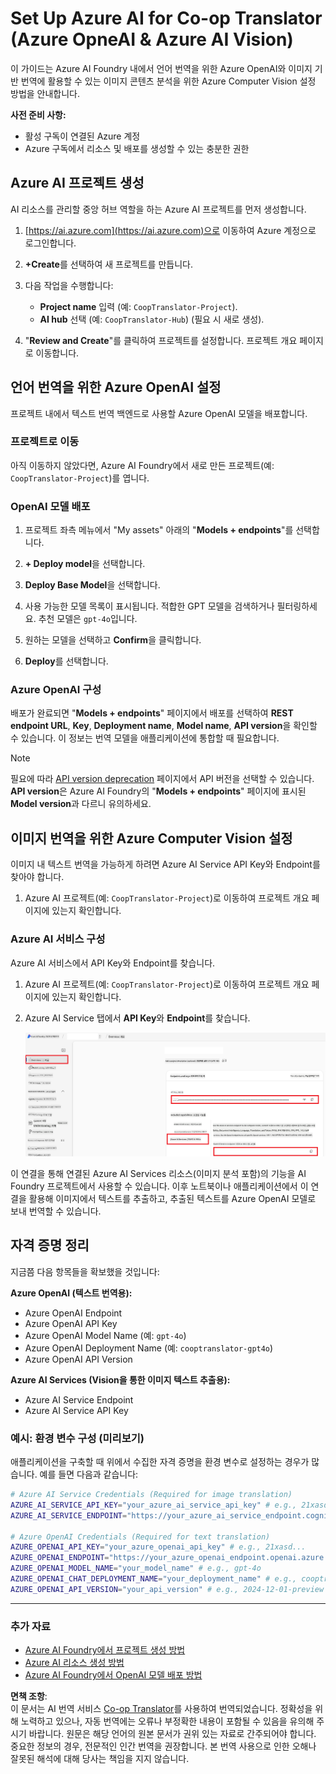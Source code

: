 <!--
CO_OP_TRANSLATOR_METADATA:
{
  "original_hash": "b58d7c3cb4210697a073d20eb3064945",
  "translation_date": "2025-06-12T11:49:08+00:00",
  "source_file": "getting_started/set-up-azure-ai.md",
  "language_code": "ko"
}
-->
# Set Up Azure AI for Co-op Translator (Azure OpneAI & Azure AI Vision)

이 가이드는 Azure AI Foundry 내에서 언어 번역을 위한 Azure OpenAI와 이미지 기반 번역에 활용할 수 있는 이미지 콘텐츠 분석을 위한 Azure Computer Vision 설정 방법을 안내합니다.

**사전 준비 사항:**
- 활성 구독이 연결된 Azure 계정
- Azure 구독에서 리소스 및 배포를 생성할 수 있는 충분한 권한

## Azure AI 프로젝트 생성

AI 리소스를 관리할 중앙 허브 역할을 하는 Azure AI 프로젝트를 먼저 생성합니다.

1. [https://ai.azure.com](https://ai.azure.com)으로 이동하여 Azure 계정으로 로그인합니다.

1. **+Create**를 선택하여 새 프로젝트를 만듭니다.

1. 다음 작업을 수행합니다:
   - **Project name** 입력 (예: `CoopTranslator-Project`).
   - **AI hub** 선택 (예: `CoopTranslator-Hub`) (필요 시 새로 생성).

1. "**Review and Create**"를 클릭하여 프로젝트를 설정합니다. 프로젝트 개요 페이지로 이동합니다.

## 언어 번역을 위한 Azure OpenAI 설정

프로젝트 내에서 텍스트 번역 백엔드로 사용할 Azure OpenAI 모델을 배포합니다.

### 프로젝트로 이동

아직 이동하지 않았다면, Azure AI Foundry에서 새로 만든 프로젝트(예: `CoopTranslator-Project`)를 엽니다.

### OpenAI 모델 배포

1. 프로젝트 좌측 메뉴에서 "My assets" 아래의 "**Models + endpoints**"를 선택합니다.

1. **+ Deploy model**을 선택합니다.

1. **Deploy Base Model**을 선택합니다.

1. 사용 가능한 모델 목록이 표시됩니다. 적합한 GPT 모델을 검색하거나 필터링하세요. 추천 모델은 `gpt-4o`입니다.

1. 원하는 모델을 선택하고 **Confirm**을 클릭합니다.

1. **Deploy**를 선택합니다.

### Azure OpenAI 구성

배포가 완료되면 "**Models + endpoints**" 페이지에서 배포를 선택하여 **REST endpoint URL**, **Key**, **Deployment name**, **Model name**, **API version**을 확인할 수 있습니다. 이 정보는 번역 모델을 애플리케이션에 통합할 때 필요합니다.

> [!NOTE]
> 필요에 따라 [API version deprecation](https://learn.microsoft.com/azure/ai-services/openai/api-version-deprecation) 페이지에서 API 버전을 선택할 수 있습니다. **API version**은 Azure AI Foundry의 "**Models + endpoints**" 페이지에 표시된 **Model version**과 다르니 유의하세요.

## 이미지 번역을 위한 Azure Computer Vision 설정

이미지 내 텍스트 번역을 가능하게 하려면 Azure AI Service API Key와 Endpoint를 찾아야 합니다.

1. Azure AI 프로젝트(예: `CoopTranslator-Project`)로 이동하여 프로젝트 개요 페이지에 있는지 확인합니다.

### Azure AI 서비스 구성

Azure AI 서비스에서 API Key와 Endpoint를 찾습니다.

1. Azure AI 프로젝트(예: `CoopTranslator-Project`)로 이동하여 프로젝트 개요 페이지에 있는지 확인합니다.

1. Azure AI Service 탭에서 **API Key**와 **Endpoint**를 찾습니다.

    ![Find API Key and Endpoint](../../../translated_images/find-azure-ai-info.60f8299be786dd67e61e2c79b4b9ea1f7694e6c0923f17a90bc6abf9d5f1dbd7.ko.png)

이 연결을 통해 연결된 Azure AI Services 리소스(이미지 분석 포함)의 기능을 AI Foundry 프로젝트에서 사용할 수 있습니다. 이후 노트북이나 애플리케이션에서 이 연결을 활용해 이미지에서 텍스트를 추출하고, 추출된 텍스트를 Azure OpenAI 모델로 보내 번역할 수 있습니다.

## 자격 증명 정리

지금쯤 다음 항목들을 확보했을 것입니다:

**Azure OpenAI (텍스트 번역용):**
- Azure OpenAI Endpoint
- Azure OpenAI API Key
- Azure OpenAI Model Name (예: `gpt-4o`)
- Azure OpenAI Deployment Name (예: `cooptranslator-gpt4o`)
- Azure OpenAI API Version

**Azure AI Services (Vision을 통한 이미지 텍스트 추출용):**
- Azure AI Service Endpoint
- Azure AI Service API Key

### 예시: 환경 변수 구성 (미리보기)

애플리케이션을 구축할 때 위에서 수집한 자격 증명을 환경 변수로 설정하는 경우가 많습니다. 예를 들면 다음과 같습니다:

```bash
# Azure AI Service Credentials (Required for image translation)
AZURE_AI_SERVICE_API_KEY="your_azure_ai_service_api_key" # e.g., 21xasd...
AZURE_AI_SERVICE_ENDPOINT="https://your_azure_ai_service_endpoint.cognitiveservices.azure.com/"

# Azure OpenAI Credentials (Required for text translation)
AZURE_OPENAI_API_KEY="your_azure_openai_api_key" # e.g., 21xasd...
AZURE_OPENAI_ENDPOINT="https://your_azure_openai_endpoint.openai.azure.com/"
AZURE_OPENAI_MODEL_NAME="your_model_name" # e.g., gpt-4o
AZURE_OPENAI_CHAT_DEPLOYMENT_NAME="your_deployment_name" # e.g., cooptranslator-gpt4o
AZURE_OPENAI_API_VERSION="your_api_version" # e.g., 2024-12-01-preview
```

---

### 추가 자료

- [Azure AI Foundry에서 프로젝트 생성 방법](https://learn.microsoft.com/azure/ai-foundry/how-to/create-projects?tabs=ai-studio)
- [Azure AI 리소스 생성 방법](https://learn.microsoft.com/azure/ai-foundry/how-to/create-azure-ai-resource?tabs=portal)
- [Azure AI Foundry에서 OpenAI 모델 배포 방법](https://learn.microsoft.com/en-us/azure/ai-foundry/how-to/deploy-models-openai)

**면책 조항**:  
이 문서는 AI 번역 서비스 [Co-op Translator](https://github.com/Azure/co-op-translator)를 사용하여 번역되었습니다. 정확성을 위해 노력하고 있으나, 자동 번역에는 오류나 부정확한 내용이 포함될 수 있음을 유의해 주시기 바랍니다. 원문은 해당 언어의 원본 문서가 권위 있는 자료로 간주되어야 합니다. 중요한 정보의 경우, 전문적인 인간 번역을 권장합니다. 본 번역 사용으로 인한 오해나 잘못된 해석에 대해 당사는 책임을 지지 않습니다.